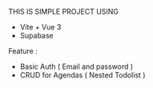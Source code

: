 THIS IS SIMPLE PROJECT USING
- Vite + Vue 3
- Supabase

Feature :
- Basic Auth ( Email and password )
- CRUD for Agendas ( Nested Todolist )
